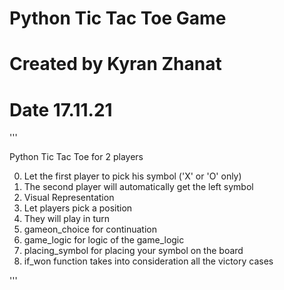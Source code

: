 # Python Tic Tac Toe Game 
# Created by Kyran Zhanat
# Date 17.11.21

'''

Python Tic Tac Toe for 2 players

0) Let the first player to pick his symbol ('X' or 'O' only)
1) The second player will automatically get the left symbol
1) Visual Representation
2) Let players pick a position 
3) They will play in turn 
4) gameon_choice for continuation
5) game_logic for logic of the game_logic
6) placing_symbol for placing your symbol on the board
7) if_won function takes into consideration all the victory cases

'''
